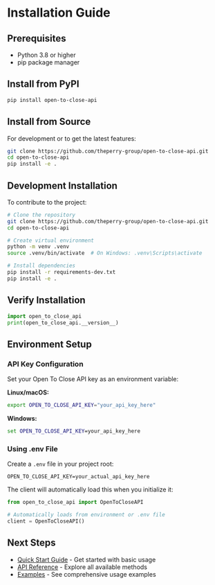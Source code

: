 # Installation Guide

## Prerequisites

- Python 3.8 or higher
- pip package manager

## Install from PyPI

```bash
pip install open-to-close-api
```

## Install from Source

For development or to get the latest features:

```bash
git clone https://github.com/theperry-group/open-to-close-api.git
cd open-to-close-api
pip install -e .
```

## Development Installation

To contribute to the project:

```bash
# Clone the repository
git clone https://github.com/theperry-group/open-to-close-api.git
cd open-to-close-api

# Create virtual environment
python -m venv .venv
source .venv/bin/activate  # On Windows: .venv\Scripts\activate

# Install dependencies
pip install -r requirements-dev.txt
pip install -e .
```

## Verify Installation

```python
import open_to_close_api
print(open_to_close_api.__version__)
```

## Environment Setup

### API Key Configuration

Set your Open To Close API key as an environment variable:

**Linux/macOS:**
```bash
export OPEN_TO_CLOSE_API_KEY="your_api_key_here"
```

**Windows:**
```cmd
set OPEN_TO_CLOSE_API_KEY=your_api_key_here
```

### Using .env File

Create a `.env` file in your project root:

```env
OPEN_TO_CLOSE_API_KEY=your_actual_api_key_here
```

The client will automatically load this when you initialize it:

```python
from open_to_close_api import OpenToCloseAPI

# Automatically loads from environment or .env file
client = OpenToCloseAPI()
```

## Next Steps

- [Quick Start Guide](quickstart.md) - Get started with basic usage
- [API Reference](api-reference.md) - Explore all available methods
- [Examples](examples.md) - See comprehensive usage examples 